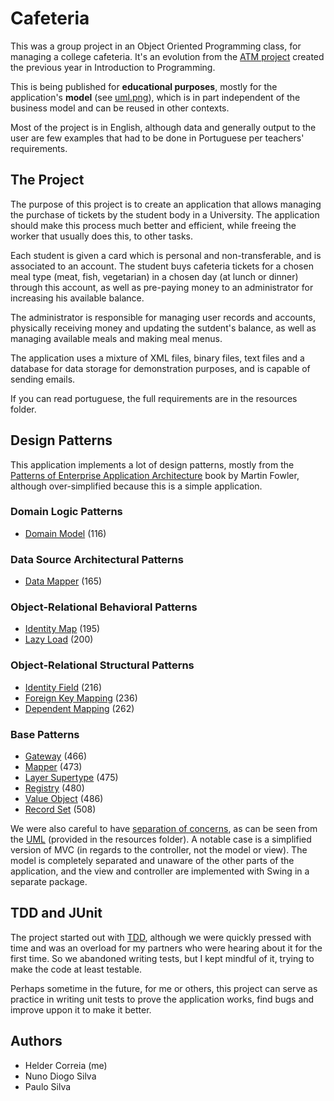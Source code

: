 # Cafeteria

This was a group project in an Object Oriented Programming class, for managing a college cafeteria. It's an evolution from the [ATM project](https://github.com/helderco/atm) created the previous year in Introduction to Programming.

This is being published for **educational purposes**, mostly for the application's **model** (see [uml.png][UML]), which is in part independent of the business model and can be reused in other contexts.

Most of the project is in English, although data and generally output to the user are few examples that had to be done in Portuguese per teachers' requirements.


## The Project

The purpose of this project is to create an application that allows managing the purchase of tickets by the student body in a University. The application should make this process much better and efficient, while freeing the worker that usually does this, to other tasks.

Each student is given a card which is personal and non-transferable, and is associated to an account. The student buys cafeteria tickets for a chosen meal type (meat, fish, vegetarian) in a chosen day (at lunch or dinner) through this account, as well as pre-paying money to an administrator for increasing his available balance.

The administrator is responsible for managing user records and accounts, physically receiving money and updating the sutdent's balance, as well as managing available meals and making meal menus.

The application uses a mixture of XML files, binary files, text files and a database for data storage for demonstration purposes, and is capable of sending emails.

If you can read portuguese, the full requirements are in the resources folder.


## Design Patterns

This application implements a lot of design patterns, mostly from the [Patterns of Enterprise Application Architecture](http://www.martinfowler.com/books.html#eaa) book by Martin Fowler, although over-simplified because this is a simple application.

### Domain Logic Patterns

* [Domain Model][] (116)

### Data Source Architectural Patterns

* [Data Mapper][] (165)

### Object-Relational Behavioral Patterns

* [Identity Map][] (195)
* [Lazy Load][] (200)

### Object-Relational Structural Patterns

* [Identity Field][] (216)
* [Foreign Key Mapping][] (236)
* [Dependent Mapping][] (262)

### Base Patterns

* [Gateway][] (466)
* [Mapper][] (473)
* [Layer Supertype][] (475)
* [Registry][] (480)
* [Value Object][] (486)
* [Record Set][] (508)

[domain model]: http://www.martinfowler.com/eaaCatalog/domainModel.html
[data mapper]: http://www.martinfowler.com/eaaCatalog/dataMapper.html
[identity map]: http://www.martinfowler.com/eaaCatalog/identityMap.html
[lazy load]: http://www.martinfowler.com/eaaCatalog/lazyLoad.html
[identity field]: http://www.martinfowler.com/eaaCatalog/identityField.html
[foreign key mapping]: http://www.martinfowler.com/eaaCatalog/foreignKeyMapping.html
[dependent mapping]: http://www.martinfowler.com/eaaCatalog/dependentMapping.html
[gateway]: http://www.martinfowler.com/eaaCatalog/gateway.html
[mapper]: http://www.martinfowler.com/eaaCatalog/mapper.html
[layer supertype]: http://www.martinfowler.com/eaaCatalog/layerSupertype.html
[registry]: http://www.martinfowler.com/eaaCatalog/registry.html
[value object]: http://www.martinfowler.com/eaaCatalog/valueObject.html
[record set]: http://www.martinfowler.com/eaaCatalog/recordSet.html

We were also careful to have [separation of concerns](http://en.wikipedia.org/wiki/Separation_of_concerns), as can be seen from the [UML][] (provided in the resources folder). A notable case is a simplified version of MVC (in regards to the controller, not the model or view). The model is completely separated and unaware of the other parts of the application, and the view and controller are implemented with Swing in a separate package.


## TDD and JUnit

The project started out with [TDD](http://en.wikipedia.org/wiki/Test-driven_development), although we were quickly pressed with time and was an overload for my partners who were hearing about it for the first time. So we abandoned writing tests, but I kept mindful of it, trying to make the code at least testable.

Perhaps sometime in the future, for me or others, this project can serve as practice in writing unit tests to prove the application works, find bugs and improve uppon it to make it better.

[uml]: https://github.com/helderco/cafeteria/raw/c3374bb5ff5d3ad2ce1478b8de021230a9292e33/resources/uml.png


## Authors

* Helder Correia (me)
* Nuno Diogo Silva
* Paulo Silva
